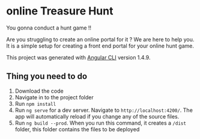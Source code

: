 # online Treasure Hunt
You gonna conduct a hunt game !!

Are you struggling to create an online portal for it ?
We are here to help you. It is a simple setup for creating a front end portal for your online hunt game.

This project was generated with [Angular CLI](https://github.com/angular/angular-cli) version 1.4.9.

## Thing you need to do

1. Download the code
2. Navigate in to the project folder
3. Run `npm install` 
4. Run `ng serve` for a dev server. Navigate to `http://localhost:4200/`. The app will automatically reload if you change any of the source files.
5. Run `ng build --prod`. When you run this command, it creates a `/dist` folder, this folder contains the files to be deployed
